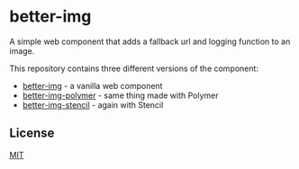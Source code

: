 # better-img

A simple web component that adds a fallback url and logging function to an image.

This repository contains three different versions of the component:

* [better-img](/packages/better-img) - a vanilla web component
* [better-img-polymer](/packages/better-img-polymer) - same thing made with Polymer
* [better-img-stencil](/packages/better-img-stencil) - again with Stencil

## License

[MIT](https://opensource.org/licenses/MIT)
